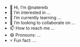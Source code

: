 - 👋 Hi, I’m @natereib
- 👀 I’m interested in ...
- 🌱 I’m currently learning ...
- 💞️ I’m looking to collaborate on ...
- 📫 How to reach me ...
- 😄 Pronouns: ...
- ⚡ Fun fact: ...

<!---
natereib/natereib is a ✨ special ✨ repository because its `README.md` (this file) appears on your GitHub profile.
You can click the Preview link to take a look at your changes.
--->
